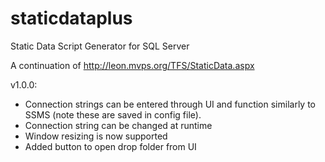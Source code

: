 # staticdataplus
Static Data Script Generator for SQL Server

A continuation of http://leon.mvps.org/TFS/StaticData.aspx

v1.0.0:
- Connection strings can be entered through UI and function similarly to SSMS (note these are saved in config file).
- Connection string can be changed at runtime
- Window resizing is now supported
- Added button to open drop folder from UI
